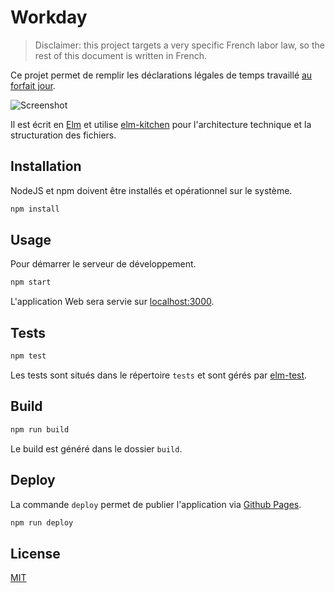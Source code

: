 # Workday

> Disclaimer: this project targets a very specific French labor law, so the
> rest of this document is written in French.

Ce projet permet de remplir les déclarations légales de temps travaillé [au
forfait jour](https://www.service-public.fr/particuliers/vosdroits/F19261).

![Screenshot](https://i.imgur.com/V2Vu6ZC.jpg)

Il est écrit en [Elm](https://elm-lang.org/) et utilise
[elm-kitchen](https://github.com/allo-media/elm-kitchen) pour l'architecture
technique et la structuration des fichiers.

## Installation

NodeJS et npm doivent être installés et opérationnel sur le système.

```bash
npm install
```

## Usage

Pour démarrer le serveur de développement.

```bash
npm start
```

L'application Web sera servie sur [localhost:3000](http://localhost:3000/).

## Tests

```bash
npm test
```

Les tests sont situés dans le répertoire `tests` et sont gérés par
[elm-test](https://github.com/elm-community/elm-test).

## Build

```bash
npm run build
```

Le build est généré dans le dossier `build`.

## Deploy

La commande `deploy` permet de publier l'application via [Github Pages](https://pages.github.com/).

```bash
npm run deploy
```

## License

[MIT](https://opensource.org/licenses/MIT)
